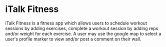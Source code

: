 # iTalk Fitness


iTalk Fitness is a fitness app which allows users to schedule workout sessions by adding exercises, complete a workout session by adding reps and/or weight for each exercise. A user may use the google map to select a user's profile marker to view and/or post a comment on their wall.


